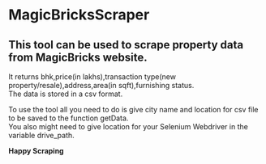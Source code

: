 # MagicBricksScraper

## This tool can be used to scrape property data from MagicBricks website.<br/>
It returns bhk,price(in lakhs),transaction type(new property/resale),address,area(in sqft),furnishing status.<br/>
The data is stored in a csv format.<br/>

To use the tool all you need to do is give city name and location for csv file to be saved to the function getData.<br/>
You also might need to give location for your Selenium Webdriver in the variable drive_path.<br/>

<b>Happy Scraping</b>
